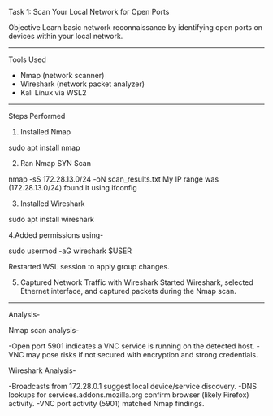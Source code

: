 Task 1: Scan Your Local Network for Open Ports

Objective
Learn basic network reconnaissance by identifying open ports on devices within your local network.

---------

Tools Used
- Nmap (network scanner)
- Wireshark (network packet analyzer)
- Kali Linux via WSL2

---------

 Steps Performed

1. Installed Nmap

sudo apt install nmap 

2. Ran Nmap SYN Scan

nmap -sS 172.28.13.0/24 -oN scan_results.txt
My IP range was (172.28.13.0/24) found it using ifconfig

3. Installed Wireshark

sudo apt install wireshark 

4.Added permissions using-

sudo usermod -aG wireshark $USER

Restarted WSL session to apply group changes.

5. Captured Network Traffic with Wireshark
Started Wireshark, selected Ethernet interface, and captured packets during the Nmap scan.

---------

Analysis-

Nmap scan analysis-

-Open port 5901 indicates a VNC service is running on the detected host.
-VNC may pose risks if not secured with encryption and strong credentials.

Wireshark Analysis-

-Broadcasts from 172.28.0.1 suggest local device/service discovery.
-DNS lookups for services.addons.mozilla.org confirm browser (likely Firefox) activity.
-VNC port activity (5901) matched Nmap findings.
